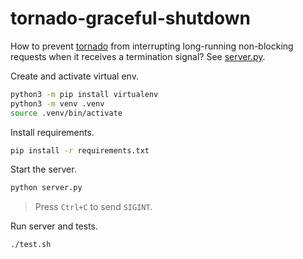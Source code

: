 # tornado-graceful-shutdown

How to prevent [tornado](https://www.tornadoweb.org/en/stable/) from interrupting long-running non-blocking requests
when it receives a termination signal? See [server.py](server.py).

Create and activate virtual env.

```bash
python3 -m pip install virtualenv
python3 -m venv .venv
source .venv/bin/activate
```

Install requirements.

```bash
pip install -r requirements.txt
```

Start the server.

```bash
python server.py
```

> Press `Ctrl+C` to send `SIGINT`.

Run server and tests.

```bash
./test.sh
```